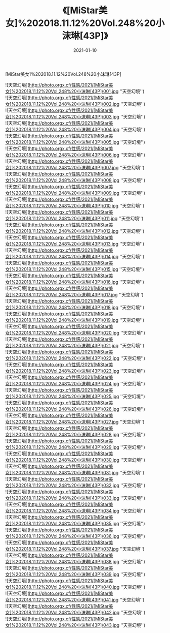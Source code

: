 ﻿---
layout: post
title: 《[MiStar美女]%202018.11.12%20Vol.248%20小沫琳[43P]》
date: 2021-01-10
img: http://photo.orgx.cf/性感/2021/[MiStar美女]%202018.11.12%20Vol.248%20小沫琳[43P]/000.jpg
tags: [美女,性感,泳衣]
---

[MiStar美女]%202018.11.12%20Vol.248%20小沫琳[43P]



![天空幻境](http://photo.orgx.cf/性感/2021/[MiStar美女]%202018.11.12%20Vol.248%20小沫琳[43P]/001.jpg ''天空幻境'')<br>
![天空幻境](http://photo.orgx.cf/性感/2021/[MiStar美女]%202018.11.12%20Vol.248%20小沫琳[43P]/002.jpg ''天空幻境'')<br>
![天空幻境](http://photo.orgx.cf/性感/2021/[MiStar美女]%202018.11.12%20Vol.248%20小沫琳[43P]/003.jpg ''天空幻境'')<br>
![天空幻境](http://photo.orgx.cf/性感/2021/[MiStar美女]%202018.11.12%20Vol.248%20小沫琳[43P]/004.jpg ''天空幻境'')<br>
![天空幻境](http://photo.orgx.cf/性感/2021/[MiStar美女]%202018.11.12%20Vol.248%20小沫琳[43P]/005.jpg ''天空幻境'')<br>
![天空幻境](http://photo.orgx.cf/性感/2021/[MiStar美女]%202018.11.12%20Vol.248%20小沫琳[43P]/006.jpg ''天空幻境'')<br>
![天空幻境](http://photo.orgx.cf/性感/2021/[MiStar美女]%202018.11.12%20Vol.248%20小沫琳[43P]/007.jpg ''天空幻境'')<br>
![天空幻境](http://photo.orgx.cf/性感/2021/[MiStar美女]%202018.11.12%20Vol.248%20小沫琳[43P]/008.jpg ''天空幻境'')<br>
![天空幻境](http://photo.orgx.cf/性感/2021/[MiStar美女]%202018.11.12%20Vol.248%20小沫琳[43P]/009.jpg ''天空幻境'')<br>
![天空幻境](http://photo.orgx.cf/性感/2021/[MiStar美女]%202018.11.12%20Vol.248%20小沫琳[43P]/010.jpg ''天空幻境'')<br>
![天空幻境](http://photo.orgx.cf/性感/2021/[MiStar美女]%202018.11.12%20Vol.248%20小沫琳[43P]/011.jpg ''天空幻境'')<br>
![天空幻境](http://photo.orgx.cf/性感/2021/[MiStar美女]%202018.11.12%20Vol.248%20小沫琳[43P]/012.jpg ''天空幻境'')<br>
![天空幻境](http://photo.orgx.cf/性感/2021/[MiStar美女]%202018.11.12%20Vol.248%20小沫琳[43P]/013.jpg ''天空幻境'')<br>
![天空幻境](http://photo.orgx.cf/性感/2021/[MiStar美女]%202018.11.12%20Vol.248%20小沫琳[43P]/014.jpg ''天空幻境'')<br>
![天空幻境](http://photo.orgx.cf/性感/2021/[MiStar美女]%202018.11.12%20Vol.248%20小沫琳[43P]/015.jpg ''天空幻境'')<br>
![天空幻境](http://photo.orgx.cf/性感/2021/[MiStar美女]%202018.11.12%20Vol.248%20小沫琳[43P]/016.jpg ''天空幻境'')<br>
![天空幻境](http://photo.orgx.cf/性感/2021/[MiStar美女]%202018.11.12%20Vol.248%20小沫琳[43P]/017.jpg ''天空幻境'')<br>
![天空幻境](http://photo.orgx.cf/性感/2021/[MiStar美女]%202018.11.12%20Vol.248%20小沫琳[43P]/018.jpg ''天空幻境'')<br>
![天空幻境](http://photo.orgx.cf/性感/2021/[MiStar美女]%202018.11.12%20Vol.248%20小沫琳[43P]/019.jpg ''天空幻境'')<br>
![天空幻境](http://photo.orgx.cf/性感/2021/[MiStar美女]%202018.11.12%20Vol.248%20小沫琳[43P]/020.jpg ''天空幻境'')<br>
![天空幻境](http://photo.orgx.cf/性感/2021/[MiStar美女]%202018.11.12%20Vol.248%20小沫琳[43P]/021.jpg ''天空幻境'')<br>
![天空幻境](http://photo.orgx.cf/性感/2021/[MiStar美女]%202018.11.12%20Vol.248%20小沫琳[43P]/022.jpg ''天空幻境'')<br>
![天空幻境](http://photo.orgx.cf/性感/2021/[MiStar美女]%202018.11.12%20Vol.248%20小沫琳[43P]/023.jpg ''天空幻境'')<br>
![天空幻境](http://photo.orgx.cf/性感/2021/[MiStar美女]%202018.11.12%20Vol.248%20小沫琳[43P]/024.jpg ''天空幻境'')<br>
![天空幻境](http://photo.orgx.cf/性感/2021/[MiStar美女]%202018.11.12%20Vol.248%20小沫琳[43P]/025.jpg ''天空幻境'')<br>
![天空幻境](http://photo.orgx.cf/性感/2021/[MiStar美女]%202018.11.12%20Vol.248%20小沫琳[43P]/026.jpg ''天空幻境'')<br>
![天空幻境](http://photo.orgx.cf/性感/2021/[MiStar美女]%202018.11.12%20Vol.248%20小沫琳[43P]/027.jpg ''天空幻境'')<br>
![天空幻境](http://photo.orgx.cf/性感/2021/[MiStar美女]%202018.11.12%20Vol.248%20小沫琳[43P]/028.jpg ''天空幻境'')<br>
![天空幻境](http://photo.orgx.cf/性感/2021/[MiStar美女]%202018.11.12%20Vol.248%20小沫琳[43P]/029.jpg ''天空幻境'')<br>
![天空幻境](http://photo.orgx.cf/性感/2021/[MiStar美女]%202018.11.12%20Vol.248%20小沫琳[43P]/030.jpg ''天空幻境'')<br>
![天空幻境](http://photo.orgx.cf/性感/2021/[MiStar美女]%202018.11.12%20Vol.248%20小沫琳[43P]/031.jpg ''天空幻境'')<br>
![天空幻境](http://photo.orgx.cf/性感/2021/[MiStar美女]%202018.11.12%20Vol.248%20小沫琳[43P]/032.jpg ''天空幻境'')<br>
![天空幻境](http://photo.orgx.cf/性感/2021/[MiStar美女]%202018.11.12%20Vol.248%20小沫琳[43P]/033.jpg ''天空幻境'')<br>
![天空幻境](http://photo.orgx.cf/性感/2021/[MiStar美女]%202018.11.12%20Vol.248%20小沫琳[43P]/034.jpg ''天空幻境'')<br>
![天空幻境](http://photo.orgx.cf/性感/2021/[MiStar美女]%202018.11.12%20Vol.248%20小沫琳[43P]/035.jpg ''天空幻境'')<br>
![天空幻境](http://photo.orgx.cf/性感/2021/[MiStar美女]%202018.11.12%20Vol.248%20小沫琳[43P]/036.jpg ''天空幻境'')<br>
![天空幻境](http://photo.orgx.cf/性感/2021/[MiStar美女]%202018.11.12%20Vol.248%20小沫琳[43P]/037.jpg ''天空幻境'')<br>
![天空幻境](http://photo.orgx.cf/性感/2021/[MiStar美女]%202018.11.12%20Vol.248%20小沫琳[43P]/038.jpg ''天空幻境'')<br>
![天空幻境](http://photo.orgx.cf/性感/2021/[MiStar美女]%202018.11.12%20Vol.248%20小沫琳[43P]/039.jpg ''天空幻境'')<br>
![天空幻境](http://photo.orgx.cf/性感/2021/[MiStar美女]%202018.11.12%20Vol.248%20小沫琳[43P]/040.jpg ''天空幻境'')<br>
![天空幻境](http://photo.orgx.cf/性感/2021/[MiStar美女]%202018.11.12%20Vol.248%20小沫琳[43P]/041.jpg ''天空幻境'')<br>
![天空幻境](http://photo.orgx.cf/性感/2021/[MiStar美女]%202018.11.12%20Vol.248%20小沫琳[43P]/042.jpg ''天空幻境'')<br>
![天空幻境](http://photo.orgx.cf/性感/2021/[MiStar美女]%202018.11.12%20Vol.248%20小沫琳[43P]/043.jpg ''天空幻境'')<br>